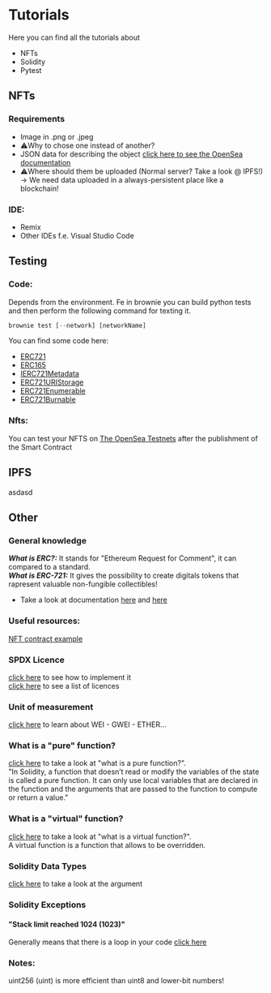 # Tutorials
Here you can find all the tutorials about
- NFTs
- Solidity
- Pytest
## NFTs
### Requirements
- Image in .png or .jpeg
- ⚠️Why to chose one instead of another?
- JSON data for describing the object [click here to see the OpenSea documentation](https://docs.opensea.io/docs/metadata-standards)
- ⚠️Where should them be uploaded (Normal server? Take a look @ IPFS!) -> We need data uploaded in a always-persistent place like a blockchain!
### IDE:
- Remix
- Other IDEs f.e. Visual Studio Code
## Testing
### Code:
Depends from the environment. Fe in brownie you can build python tests and then perform the following command for texting it.
```python
brownie test [--network] [networkName]
```
You can find some code here:
- [ERC721](https://github.com/OpenZeppelin/openzeppelin-contracts/blob/master/contracts/token/ERC721/ERC721.sol)
- [ERC165](https://github.com/OpenZeppelin/openzeppelin-contracts/blob/master/contracts/utils/introspection/ERC165.sol)
- [IERC721Metadata](https://github.com/OpenZeppelin/openzeppelin-contracts/blob/master/contracts/token/ERC721/extensions/IERC721Metadata.sol)
- [ERC721URIStorage](https://github.com/OpenZeppelin/openzeppelin-contracts/blob/master/contracts/token/ERC721/extensions/ERC721URIStorage.sol) 
- [ERC721Enumerable](https://github.com/OpenZeppelin/openzeppelin-contracts/blob/master/contracts/token/ERC721/extensions/ERC721Enumerable.sol)
- [ERC721Burnable](https://github.com/OpenZeppelin/openzeppelin-contracts/blob/master/contracts/token/ERC721/extensions/ERC721Burnable.sol)

### Nfts:
You can test your NFTS on [The OpenSea Testnets](https://testnets.opensea.io/) after the publishment of the Smart Contract

## IPFS
asdasd

## Other
### General knowledge
___What is ERC?:___ It stands for "Ethereum Request for Comment", it can compared to a standard.<br>
___What is ERC-721:___ It gives the possibility to create digitals tokens that rapresent valuable non-fungible collectibles!<br>
-  Take a look at documentation [here](https://docs.openzeppelin.com/contracts/3.x/api/token/erc721#IERC721-balanceOf-address-) and [here](https://eips.ethereum.org/EIPS/eip-721)

### Useful resources: 
[NFT contract example](https://github.com/HashLips/hashlips_nft_contract)

### SPDX Licence
[click here](https://forum.openzeppelin.com/t/solidity-0-6-8-introduces-spdx-license-identifiers/2859) to see how to implement it <br>
[click here](https://spdx.org/licenses/) to see a list of licences

 ### Unit of measurement
 [click here](https://www.investopedia.com/terms/w/wei.asp#:~:text=Wei%20is%20the%20smallest%20denomination,one%20quintillionth%20of%20an%20ether) to learn about WEI - GWEI - ETHER...
 
 ### What is a "pure" function?
 [click here](https://www.educative.io/edpresso/what-are-pure-functions-in-solidity) to take a look at "what is a pure function?".<br>
 "In Solidity, a function that doesn’t read or modify the variables of the state is called a pure function. It can only use local variables that are declared in the function and the arguments that are passed to the function to compute or return a value."
 
 ### What is a "virtual" function?
 [click here](https://medium.com/upstate-interactive/solidity-override-vs-virtual-functions-c0a5dfb83aaf) to take a look at "what is a virtual function?".<br>
 A virtual function is a function that allows to be overridden.
 
 ### Solidity Data Types
 [click here](https://docs.soliditylang.org/en/v0.8.10/types.html) to take a look at the argument
 
 ### Solidity Exceptions
 #### "Stack limit reached 1024 (1023)"
 Generally means that there is a loop in your code [click here](https://ethereum.stackexchange.com/questions/124664/stack-limit-reached-1024-1023-error/124780#124780)
 
 ### Notes:
uint256 (uint) is more efficient than uint8 and lower-bit numbers!
